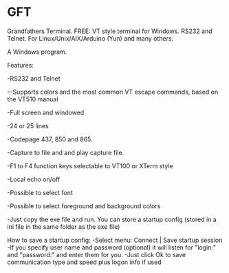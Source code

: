 # GFT
Grandfathers Terminal. FREE: VT style terminal for Windows. RS232 and Telnet. For Linux/Unix/AIX/Arduino (Yun) and many others.

A Windows program.

Features:

-RS232 and Telnet

--Supports colors and the most common VT escape commands, based on the VT510 manual

-Full screen and windowed

-24 or 25 lines

-Codepage 437, 850 and 865.

-Capture to file and and play capture file.

-F1 to F4 function keys selectable to VT100 or  XTerm style

-Local echo on/off

-Possible to select font

-Possible to select foreground and background colors

-Just copy the exe file and run. You can store a startup config (stored in a ini file in the same folder as the exe file)

How to save a startup config:
-Select menu: Connect | Save startup session
-If you specify user name and password (optional) it will listen for "login:" and "password:" and enter them for you.
-Just click Ok to save communication type and speed plus logon info if used

